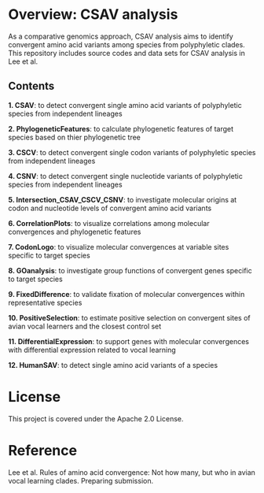# Overview: CSAV analysis
As a comparative genomics approach, CSAV analysis aims to identify convergent amino acid variants among species from polyphyletic clades. This repository includes source codes and data sets for CSAV analysis in Lee et al.

## Contents
  **1. CSAV**: to detect convergent single amino acid variants of polyphyletic species from independent lineages
  
  **2. PhylogeneticFeatures**: to calculate phylogenetic features of target species based on thier phylogenetic tree
  
  **3. CSCV**: to detect convergent single codon variants of polyphyletic species from independent lineages
  
  **4. CSNV**: to detect convergent single nucleotide variants of polyphyletic species from independent lineages
  
  **5. Intersection_CSAV_CSCV_CSNV**: to investigate molecular origins at codon and nucleotide levels of convergent amino acid variants
  
  **6. CorrelationPlots**: to visualize correlations among molecular convergences and phylogenetic features
  
  **7. CodonLogo**: to visualize molecular convergences at variable sites specific to target species
  
  **8. GOanalysis**: to investigate group functions of convergent genes specific to target species
  
  **9. FixedDifference**: to validate fixation of molecular convergences within representative species
  
  **10. PositiveSelection**: to estimate positive selection on convergent sites of avian vocal learners and the closest control set
  
  **11. DifferentialExpression**: to support genes with molecular convergences with differential expression related to vocal learning
  
  **12. HumanSAV**: to detect single amino acid variants of a species


# License
This project is covered under the Apache 2.0 License.

# Reference
Lee et al. Rules of amino acid convergence: Not how many, but who in avian vocal learning clades. Preparing submission.
